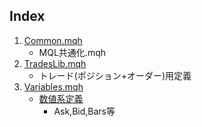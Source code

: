## Index
1. [Common.mqh](./Common.mqh)
	- MQL共通化.mqh
1. [TradesLib.mqh](./TradesLib.mqh)
	- トレード(ポジション+オーダー)用定義
1. [Variables.mqh](./Variables.mqh)
	- [数値系定義](https://docs.mql4.com/predefined)
		- Ask,Bid,Bars等
